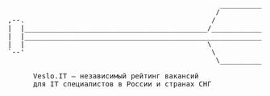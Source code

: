 <pre>
                                                  ________________________  
                                                 /                        \ 
,--.                                            /                          |
|  |___________________________________________/_____________________      |
|  |_________________________________________________________________)     |
|  |                                           \                           |
`--'                                            \                          |
                                                 \________________________/ 
                                                                            
      Veslo.IT — независимый рейтинг вакансий
      для IT специалистов в России и странах СНГ
</pre>
